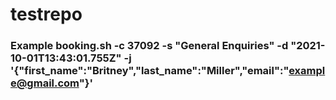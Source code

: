 # testrepo
### Example booking.sh -c 37092 -s "General Enquiries" -d "2021-10-01T13:43:01.755Z" -j '{"first_name":"Britney","last_name":"Miller","email":"example@gmail.com"}'
